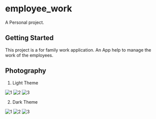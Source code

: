 # employee_work

A Personal project.

## Getting Started

This project is a for family work application. An App help to manage the work of the employees.

## Photography

1. Light Theme

![1](assets/docs/homepage_light.png)
![2](assets/docs/history_light.png)
![3](assets/docs/setting_light.png)

2. Dark Theme

![1](assets/docs/home_dark.png)
![2](assets/docs/history_dark.png)
![3](assets/docs/setting_dark.png)
